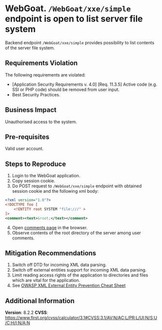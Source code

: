 # WebGoat. `/WebGoat/xxe/simple` endpoint is open to list server file system
Backend endpoint `/WebGoat/xxe/simple` provides possibility to list contents of the server file system.

## Requirements Violation
The following requirements are violated: 
- [Application Security Requirements v. 4.0] [Req. 11.3.5] Active code (e.g. SSI or PHP code) should be removed from user input.
- Best Security Practices.

## Business Impact
Unauthorised access to the system.

## Pre-requisites 
Valid user account. 

## Steps to Reproduce
1. Login to the WebGoat application.
2. Copy session cookie. 
3. Do POST request to `/WebGoat/xxe/simple` endpoint with obtained session cookie and the following xml body:
```xml
<?xml version="1.0"?>
<!DOCTYPE foo [
    <!ENTITY root SYSTEM "file:///" >
]>
<comment><text>&root;</text></comment>
```
4. Open [comments page](http://www.webgoat.local:8080/WebGoat/start.mvc#lesson/XXE.lesson/3) in the browser.
5. Observe contents of the root directory of the server among user comments.

## Mitigation Recommendations
1. Switch off DTD for incoming XML data parsing. 
2. Switch off external entities support for incoming XML data parsing. 
3. Limit reading access rights of the application to directories and files which are vital for the application. 
3. See [OWASP XML External Entity Prevention Cheat Sheet](https://cheatsheetseries.owasp.org/cheatsheets/XML_External_Entity_Prevention_Cheat_Sheet.html)

## Additional Information
**Version**: 8.2.2
**CVSS**: https://www.first.org/cvss/calculator/3.1#CVSS:3.1/AV:N/AC:L/PR:L/UI:N/S:U/C:H/I:N/A:N